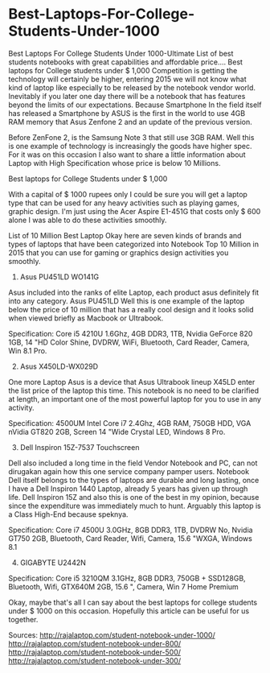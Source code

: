 # Best-Laptops-For-College-Students-Under-1000
Best Laptops For College Students Under 1000-Ultimate List of best students notebooks with great capabilities and affordable price....
Best laptops for College students under $ 1,000
Competition is getting the technology will certainly be higher, entering 2015 we will not know what kind of laptop like especially to be released by the notebook vendor world. Inevitably if you later one day there will be a notebook that has features beyond the limits of our expectations. Because Smartphone In the field itself has released a Smartphone by ASUS is the first in the world to use 4GB RAM memory that Asus Zenfone 2 and an update of the previous version.

Before ZenFone 2, is the Samsung Note 3 that still use 3GB RAM. Well this is one example of technology is increasingly the goods have higher spec. For it was on this occasion I also want to share a little information about Laptop with High Specification whose price is below 10 Millions.

Best laptops for College Students under $ 1,000

With a capital of $ 1000 rupees only I could be sure you will get a laptop type that can be used for any heavy activities such as playing games, graphic design. I'm just using the Acer Aspire E1-451G that costs only $ 600 alone I was able to do these activities smoothly.

List of 10 Million Best Laptop
Okay here are seven kinds of brands and types of laptops that have been categorized into Notebook Top 10 Million in 2015 that you can use for gaming or graphics design activities you smoothly.

1. Asus PU451LD WO141G


Asus included into the ranks of elite Laptop, each product asus definitely fit into any category. Asus PU451LD Well this is one example of the laptop below the price of 10 million that has a really cool design and it looks solid when viewed briefly as Macbook or Ultrabook.

Specification:
 Core i5 4210U 1.6Ghz, 4GB DDR3, 1TB, Nvidia GeForce 820 1GB, 14 "HD Color Shine, DVDRW, WiFi, Bluetooth, Card Reader, Camera, Win 8.1 Pro.


2. Asus X450LD-WX029D


One more Laptop Asus is a device that Asus Ultrabook lineup X45LD enter the list price of the laptop this time. This notebook is no need to be clarified at length, an important one of the most powerful laptop for you to use in any activity.

Specification:
 4500UM Intel Core i7 2.4Ghz, 4GB RAM, 750GB HDD, VGA nVidia GT820 2GB, Screen 14 "Wide Crystal LED, Windows 8 Pro.


3. Dell Inspiron 15Z-7537 Touchscreen


Dell also included a long time in the field Vendor Notebook and PC, can not dirugakan again how this one service company pamper users. Notebook Dell itself belongs to the types of laptops are durable and long lasting, once I have a Dell Inspiron 1440 Laptop, already 5 years has given up through life. Dell Inspiron 15Z and also this is one of the best in my opinion, because since the expenditure was immediately much to hunt. Arguably this laptop is a Class High-End because speknya.

 Specification:
 Core i7 4500U 3.0GHz, 8GB DDR3, 1TB, DVDRW No, Nvidia GT750 2GB, Bluetooth, Card Reader, Wifi, Camera, 15.6 "WXGA, Windows 8.1


4. GIGABYTE U2442N


Specification:
Core i5 3210QM 3.1GHz, 8GB DDR3, 750GB + SSD128GB, Bluetooth, Wifi, GTX640M 2GB, 15.6 ", Camera, Win 7 Home Premium



Okay, maybe that's all I can say about the best laptops for college students under $ 1000 on this occasion. Hopefully this article can be useful for us together.

Sources:
http://rajalaptop.com/student-notebook-under-1000/<br>
http://rajalaptop.com/student-notebook-under-800/<br>
http://rajalaptop.com/student-notebook-under-500/<br>
http://rajalaptop.com/student-notebook-under-300/<br>
